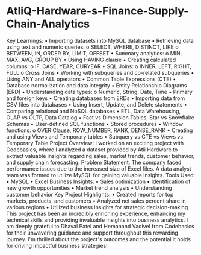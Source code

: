 # AtliQ-Hardware-s-Finance-Supply-Chain-Analytics
Key Learnings:
•	Importing datasets into MySQL database
•	Retrieving data using text and numeric queries:
o	SELECT, WHERE, DISTINCT, LIKE
o	BETWEEN, IN, ORDER BY, LIMIT, OFFSET
•	Summary analytics:
o	MIN, MAX, AVG, GROUP BY
•	Using HAVING clause
•	Creating calculated columns:
o	IF, CASE, YEAR, CURYEAR
•	SQL Joins:
o	INNER, LEFT, RIGHT, FULL
o	Cross Joins
•	Working with subqueries and co-related subqueries
•	Using ANY and ALL operators
•	Common Table Expressions (CTE)
•	Database normalization and data integrity
•	Entity Relationship Diagrams (ERD)
•	Understanding data types:
o	Numeric, String, Date, Time
•	Primary and foreign keys
•	Creating databases from ERDs
•	Importing data from CSV files into databases
•	Using Insert, Update, and Delete statements
•	Comparing relational and NoSQL databases
•	ETL, Data Warehousing, OLAP vs OLTP, Data Catalog
•	Fact vs Dimension Tables, Star vs Snowflake Schemas
•	User-defined SQL functions
•	Stored procedures
•	Window functions:
o	OVER Clause, ROW_NUMBER, RANK, DENSE_RANK
•	Creating and using Views and Temporary tables
•	Subquery vs CTE vs Views vs Temporary Table
Project Overview:
I worked on an exciting project with Codebasics, where I analyzed a dataset provided by Atli Hardware to extract valuable insights regarding sales, market trends, customer behavior, and supply chain forecasting.
Problem Statement:
The company faced performance issues due to the increased size of Excel files. A data analyst team was formed to utilize MySQL for gaining valuable insights.
Tools Used:
•	MySQL
•	Excel
Business Insights:
•	Sales optimization
•	Identification of new growth opportunities
•	Market trend analysis
•	Understanding customer behavior
Key Project Highlights:
•	Created reports for top markets, products, and customers
•	Analyzed net sales percent share in various regions
•	Utilized business insights for strategic decision-making
This project has been an incredibly enriching experience, enhancing my technical skills and providing invaluable insights into business analytics. I am deeply grateful to Dhaval Patel and Hemanand Vadivel from Codebasics for their unwavering guidance and support throughout this rewarding journey.
I'm thrilled about the project's outcomes and the potential it holds for driving impactful business strategies!
